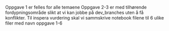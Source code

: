 Oppgave 1 er felles for alle temaene
Oppgave 2-3 er med tilhørende fordypningsområde slikt at vi kan jobbe på dev_branches uten å få konflikter. Til inspera vurdering skal vi sammskrive notebook filene til 6 ulike filer med navn oppgave 1-6